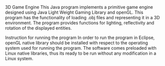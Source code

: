 3D Game Engine
This Java program implements a primitive game engine designed using Java Light Weight Gaming Library and openGL. 
This program has the functionality of loading .obj files and representing it in a 3D environment. 
The program provides functions for lighting, reflectivity and rotation of the displayed entities. 

Instruction for running the program 
In order to run the program in Eclipse, openGL native library should be installed with respect to the operating system used for running the program. The software comes preloaded with Linux native libraries, thus its ready to be run without any modification in a Linux system. 
